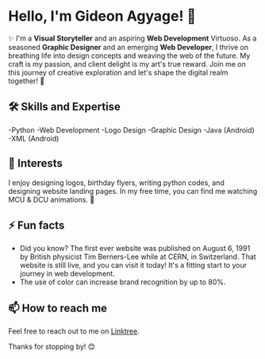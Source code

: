 # Hello, I'm Gideon Agyage! 👋

✨ I'm a **Visual Storyteller** and an aspiring **Web Development** Virtuoso. As a seasoned **Graphic Designer** and an emerging **Web Developer**, I thrive on breathing life into design concepts and weaving the web of the future. My craft is my passion, and client delight is my art's true reward. Join me on this journey of creative exploration and let's shape the digital realm together! 🎨

## 🛠 Skills and Expertise
-Python -Web Development -Logo Design -Graphic Design -Java (Android) -XML (Android)

## 🎈 Interests
I enjoy designing logos, birthday flyers, writing python codes, and designing website landing pages. In my free time, you can find me watching MCU & DCU animations. 🎥

## ⚡ Fun facts
- Did you know? The first ever website was published on August 6, 1991 by British physicist Tim Berners-Lee while at CERN, in Switzerland. That website is still live, and you can visit it today! It's a fitting start to your journey in web development.
- The use of color can increase brand recognition by up to 80%.

## 📫 How to reach me
Feel free to reach out to me on [Linktree](https://linktr.ee/gideonagyage).

Thanks for stopping by! 😊
